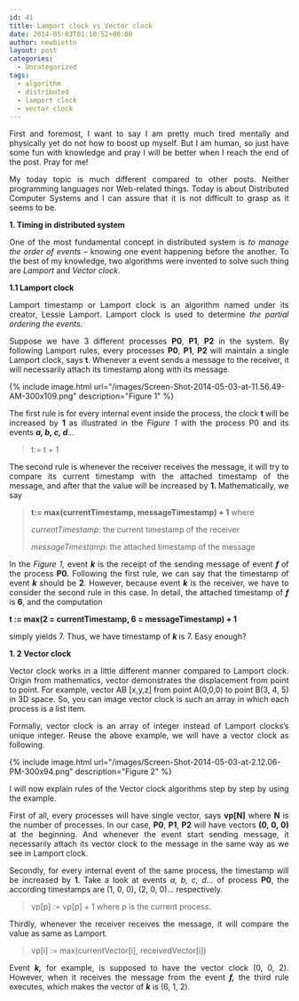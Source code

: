 ```yaml
---
id: 41
title: Lamport clock vs Vector clock
date: 2014-05-03T01:10:52+00:00
author: newbiettn
layout: post
categories:
  - Uncategorized
tags:
  - algorithm
  - distributed
  - lamport clock
  - vector clock
---
```

<p style="text-align: justify;">
  First and foremost, I want to say I am pretty much tired mentally and physically yet do not how to boost up myself. But I am human, so just have some fun with knowledge and pray I will be better when I reach the end of the post. Pray for me!
</p>

<p style="text-align: justify;">
  My today topic is much different compared to other posts. Neither programming languages nor Web-related things. Today is about Distributed Computer Systems and I can assure that it is not difficult to grasp as it seems to be.
</p>

<p style="text-align: justify;">
  <strong>1. Timing in distributed system</strong>
</p>

<p style="text-align: justify;">
  One of the most fundamental concept in distributed system is <em>to manage the order of events</em> &#8211; knowing one event happening before the another. To the best of my knowledge, two algorithms were invented to solve such thing are <em>Lamport</em> and <em>Vector clock</em>.
</p>

<p style="text-align: justify;">
  <strong>1.1 Lamport clock</strong>
</p>

<p style="text-align: justify;">
  Lamport timestamp or Lamport clock is an algorithm named under its creator, Lessie Lamport. Lamport clock is used to determine<em> the partial ordering the events. </em>
</p>

<p style="text-align: justify;">
  Suppose we have 3 different processes <strong>P0</strong>, <strong>P1</strong>, <strong>P2</strong> in the system. By following Lamport rules, every processes <strong>P0</strong>, <strong>P1</strong>, <strong>P2 </strong>will maintain a single Lamport clock, says <strong>t</strong>. Whenever a event sends a message to the receiver, it will necessarily attach its timestamp along with its message.
</p>

{% include image.html url="/images/Screen-Shot-2014-05-03-at-11.56.49-AM-300x109.png" description="Figure 1" %}

<p style="text-align: justify;">
  The first rule is for every internal event inside the process, the clock <strong>t </strong>will be increased by <strong>1 </strong>as illustrated in the <em>Figure 1</em> with the process P0 and its events <em><strong>a, b, c, d</strong>&#8230; </em>
</p>

> t:= t + 1

<p style="text-align: justify;">
  The second rule is whenever the receiver receives the message, it will try to compare its current timestamp with the attached timestamp of the message, and after that the value will be increased by <strong>1. </strong>Mathematically, we say
</p>

> **t:= max(currentTimestamp, messageTimestamp) + 1** where
>
> _currentTimestamp_: the current timestamp of the receiver
>
> _messageTimestamp_: the attached timestamp of the message

<p style="text-align: justify;">
  In the <em>Figure 1, </em>event <em><strong>k</strong> </em>is the receipt of the sending message of event <strong><em>f </em></strong>of the process <strong>P0.</strong> Following the first rule, we can say that the timestamp of event <em><strong>k</strong> </em>should be <strong>2</strong>. However, because event <strong><em>k</em></strong> is the receiver, we have to consider the second rule in this case. In detail, the attached timestamp of <em><strong>f</strong> </em>is <strong>6</strong>, and the computation
</p>

<p style="text-align: justify;">
  <strong>t := max(2 = currentTimestamp, 6 = messageTimestamp) + 1</strong>
</p>

<p style="text-align: justify;">
  simply yields 7. Thus, we have timestamp of <strong><em>k</em> </strong>is 7. Easy enough?
</p>

<p style="text-align: justify;">
  <strong>1. 2 Vector clock</strong>
</p>

<p style="text-align: justify;">
  Vector clock works in a little different manner compared to Lamport clock. Origin from mathematics, vector demonstrates the displacement from point to point. For example, vector AB [x,y,z] from point A(0,0,0) to point B(3, 4, 5) in 3D space. So, you can image vector clock is such an array in which each process is a list item.
</p>

<p style="text-align: justify;">
  Formally, vector clock is an array of integer instead of Lamport clocks&#8217;s unique integer. Reuse the above example, we will have a vector clock as following.
</p>

{% include image.html url="/images/Screen-Shot-2014-05-03-at-2.12.06-PM-300x94.png" description="Figure 2" %}

<p style="text-align: justify;">
  I will now explain rules of the Vector clock algorithms step by step by using the example.
</p>

<p style="text-align: justify;">
  First of all, every processes will have single vector, says <strong>vp[N]</strong> where <strong>N</strong> is the number of processes. In our case, <strong>P0</strong>, <strong>P1</strong>, <strong>P2</strong> will have vectors <strong>(0, 0, 0)</strong> at the beginning. And whenever the event start sending message, it necessarily attach its vector clock to the message in the same way as we see in Lamport clock.
</p>

<p style="text-align: justify;">
  Secondly, for every internal event of the same process, the timestamp will be increased by <strong>1</strong>. Take a look at events <em>a, b, c, d&#8230; </em>of process <strong>P0</strong>, the according timestamps are (1, 0, 0), (2, 0, 0)&#8230; respectively.
</p>

> vp[p] := vp[p] + 1 where p is the current process.

<p style="text-align: justify;">
  Thirdly, whenever the receiver receives the message, it will compare the value as same as Lamport.
</p>

> vp[i] := max(currentVector[i], receivedVector[i])

<p style="text-align: justify;">
  Event <em><strong>k,</strong></em> for example, is supposed to have the vector clock (0, 0, 2). However, when it receives the message from the event <em><strong>f,</strong></em> the third rule executes, which makes the vector of <em><strong>k</strong></em> is (6, 1, 2).
</p>
